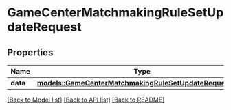# GameCenterMatchmakingRuleSetUpdateRequest

## Properties

Name | Type | Description | Notes
------------ | ------------- | ------------- | -------------
**data** | [**models::GameCenterMatchmakingRuleSetUpdateRequestData**](GameCenterMatchmakingRuleSetUpdateRequest_data.md) |  | 

[[Back to Model list]](../README.md#documentation-for-models) [[Back to API list]](../README.md#documentation-for-api-endpoints) [[Back to README]](../README.md)


